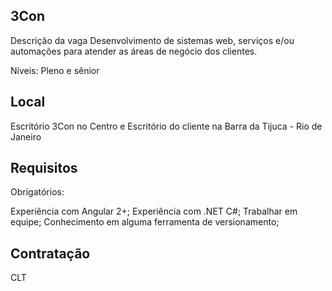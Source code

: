 ## 3Con 

Descrição da vaga
Desenvolvimento de sistemas web, serviços e/ou automações para atender as áreas de negócio dos clientes.

Níveis: Pleno e sênior

## Local
Escritório 3Con no Centro e Escritório do cliente na Barra da Tijuca - Rio de Janeiro

## Requisitos
Obrigatórios:

Experiência com Angular 2+;
Experiência com .NET C#;
Trabalhar em equipe;
Conhecimento em alguma ferramenta de versionamento;

## Contratação
CLT
